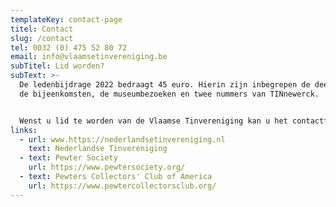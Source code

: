 ```yaml
---
templateKey: contact-page
titel: Contact
slug: /contact
tel: 0032 (0) 475 52 80 72
email: info@vlaamsetinvereniging.be
subTitel: Lid worden?
subText: >-
  De ledenbijdrage 2022 bedraagt 45 euro. Hierin zijn inbegrepen de deelname aan
  de bijeenkomsten, de museumbezoeken en twee nummers van TINnewerck.


  Wenst u lid te worden van de Vlaamse Tinvereniging kan u het contactformulier invullen en doorsturen.
links:
  - url: www.https://nederlandsetinvereniging.nl
    text: Nederlandse Tinvereniging
  - text: Pewter Society
    url: https://www.pewtersociety.org/
  - text: Pewters Collectors' Club of America
    url: https://www.pewtercollectorsclub.org/
---
```

